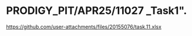 # PRODIGY_PIT/APR25/11027 _Task1". 
https://github.com/user-attachments/files/20155076/task.11.xlsx
